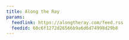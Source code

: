 ```yaml
---
title: Along the Ray
params:
  feedlink: https://alongtheray.com/feed.rss
  feedid: 60c6f1272d26566b9a6d6d74998d29b8
---
```

